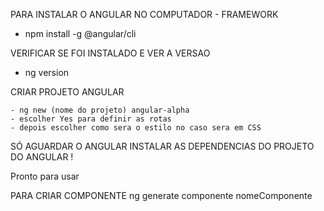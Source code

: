PARA INSTALAR O ANGULAR NO COMPUTADOR    -  FRAMEWORK 
 
 
  - npm install -g @angular/cli


VERIFICAR SE FOI INSTALADO E VER A VERSAO
 

  - ng version


CRIAR PROJETO ANGULAR

    - ng new (nome do projeto) angular-alpha
    - escolher Yes para definir as rotas
    - depois escolher como sera o estilo no caso sera em CSS

SÓ AGUARDAR O ANGULAR INSTALAR AS DEPENDENCIAS DO PROJETO DO ANGULAR !    

Pronto para usar

PARA CRIAR COMPONENTE
ng generate componente nomeComponente